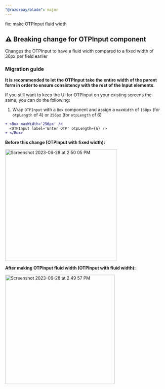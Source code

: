 ```yaml
---
"@razorpay/blade": major
---
```


fix: make OTPInput fluid width

## ⚠️ Breaking change for OTPInput component
Changes the OTPInput to have a fluid width compared to a fixed width of 36px per field earlier

### Migration guide

**It is recommended to let the OTPInput take the entire width of the parent form in order to ensure consistency with the rest of the Input elements.**

If you still want to keep the UI for OTPInput on your existing screens the same, you can do the following:
1. Wrap `OTPInput` with a `Box` component and assign a `maxWidth` of `168px` (for `otpLength` of 4) or `256px` (for `otpLength` of 6)
```diff
+ <Box maxWidth='256px' />
  <OTPInput label='Enter OTP' otpLength={6} />
+ </Box>
```

**Before this change (OTPInput with fixed width):**

<img width="362" alt="Screenshot 2023-06-28 at 2 50 05 PM" src="https://github.com/razorpay/blade/assets/24487274/6d23c4a8-6c27-44f1-bb47-0d2b61025a06">

**After making OTPInput fluid width (OTPInput with fluid width):**

<img width="354" alt="Screenshot 2023-06-28 at 2 49 57 PM" src="https://github.com/razorpay/blade/assets/24487274/c3e40176-9f22-451e-a443-1274c4333aec">
